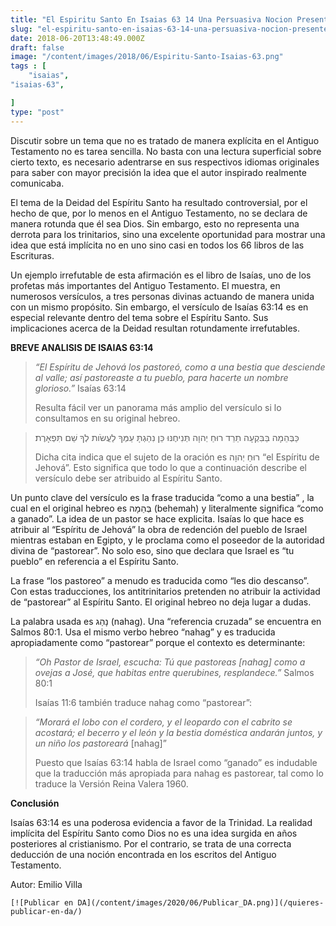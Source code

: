 ```yaml
---
title: "El Espiritu Santo En Isaias 63 14 Una Persuasiva Nocion Presente En El Antiguo Testamento"
slug: "el-espiritu-santo-en-isaias-63-14-una-persuasiva-nocion-presente-en-el-antiguo-testamento"
date: 2018-06-20T13:48:49.000Z
draft: false
image: "/content/images/2018/06/Espiritu-Santo-Isaias-63.png"
tags : [
    "isaias",
"isaias-63",

]
type: "post"
---
```


   Discutir sobre un tema que no es tratado de manera explícita en el Antiguo Testamento no es tarea sencilla. No basta con una lectura superficial sobre cierto texto, es necesario adentrarse en sus respectivos idiomas originales para saber con mayor precisión la idea que el autor inspirado realmente comunicaba.

 El tema de la Deidad del Espíritu Santo ha resultado controversial, por el hecho de que, por lo menos en el Antiguo Testamento, no se declara de manera rotunda que él sea Dios. Sin embargo, esto no representa una derrota para los trinitarios, sino una excelente oportunidad para mostrar una idea que está implícita no en uno sino casi en todos los 66 libros de las Escrituras.

 Un ejemplo irrefutable de esta afirmación es el libro de Isaías, uno de los profetas más importantes del Antiguo Testamento. El muestra, en numerosos versículos, a tres personas divinas actuando de manera unida con un mismo propósito. Sin embargo, el versículo de Isaías 63:14 es en especial relevante dentro del tema sobre el Espíritu Santo. Sus implicaciones acerca de la Deidad resultan rotundamente irrefutables.

 **BREVE ANALISIS DE ISAIAS 63:14**

 
>  *“El Espíritu de Jehová los pastoreó, como a una bestia que desciende al valle; así pastoreaste a tu pueblo, para hacerte un nombre glorioso.”* Isaías 63:14
> 
>   Resulta fácil ver un panorama más amplio del versículo si lo consultamos en su original hebreo.

 
>  כַּבְּהֵמָה בַּבִּקְעָה תֵרֵד רוּחַ יְהוָה תְּנִיחֶנּוּ כֵּן נִהַגְתָּ עַמְּךָ לַעֲשֹׂות לְךָ שֵׁם תִּפְאָרֶת׃
> 
>   Dicha cita indica que el sujeto de la oración es רוּחַ יְהוָה “el Espíritu de Jehová”. Esto significa que todo lo que a continuación describe el versículo debe ser atribuido al Espíritu Santo.

 Un punto clave del versículo es la frase traducida “como a una bestia” , la cual en el original hebreo es בְּהֵמָה (behemah) y literalmente significa “como a ganado”. La idea de un pastor se hace explicita. Isaías lo que hace es atribuir al “Espíritu de Jehová” la obra de redención del pueblo de Israel mientras estaban en Egipto, y le proclama como el poseedor de la autoridad divina de “pastorear”. No solo eso, sino que declara que Israel es “tu pueblo” en referencia a el Espíritu Santo.

 La frase “los pastoreo” a menudo es traducida como “les dio descanso”. Con estas traducciones, los antitrinitarios pretenden no atribuir la actividad de “pastorear” al Espíritu Santo. El original hebreo no deja lugar a dudas.

 La palabra usada es נָהַג (nahag). Una “referencia cruzada” se encuentra en Salmos 80:1. Usa el mismo verbo hebreo “nahag” y es traducida apropiadamente como “pastorear” porque el contexto es determinante:

 
>  *“Oh Pastor de Israel, escucha: Tú que pastoreas *[nahag]* como a ovejas a José, que habitas entre querubines, resplandece.”* Salmos 80:1
> 
>   Isaías 11:6 también traduce nahag como “pastorear”:

 
>  *“Morará el lobo con el cordero, y el leopardo con el cabrito se acostará; el becerro y el león y la bestia doméstica andarán juntos, y un niño los pastoreará* [nahag]”
> 
>   Puesto que Isaías 63:14 habla de Israel como “ganado” es indudable que la traducción más apropiada para nahag es pastorear, tal como lo traduce la Versión Reina Valera 1960.

 **Conclusión**

 Isaías 63:14 es una poderosa evidencia a favor de la Trinidad. La realidad implícita del Espíritu Santo como Dios no es una idea surgida en años posteriores al cristianismo. Por el contrario, se trata de una correcta deducción de una noción encontrada en los escritos del Antiguo Testamento.

 Autor: Emilio Villa

    [![Publicar en DA](/content/images/2020/06/Publicar_DA.png)](/quieres-publicar-en-da/) 